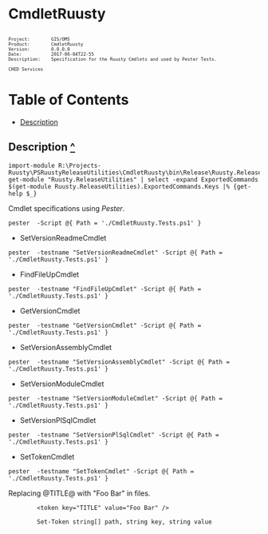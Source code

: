 # CmdletRuusty #

<pre style="font-size: .75em;"><code>
Project:        GIS/OMS
Product:        CmdletRuusty
Version:        0.0.0.0
Date:           2017-06-04T22-55
Description:    Specification for the Ruusty Cmdlets and used by Pester Tests.

CHED Services
</code></pre>


<a name="TOC"></a>
# Table of Contents

- [Description](#Description)

<a name="Description"></a>
## Description [^](#TOC) ##

~~~
import-module R:\Projects-Ruusty\PSRuustyReleaseUtilities\CmdletRuusty\bin\Release\Ruusty.ReleaseUtilities.dll
get-module "Ruusty.ReleaseUtilities" | select -expand ExportedCommands
$(get-module Ruusty.ReleaseUtilities).ExportedCommands.Keys |% {get-help $_}
~~~

Cmdlet specifications using *Pester*.

~~~
pester  -Script @{ Path = './CmdletRuusty.Tests.ps1' }
~~~

- SetVersionReadmeCmdlet
~~~
pester  -testname "SetVersionReadmeCmdlet" -Script @{ Path = './CmdletRuusty.Tests.ps1' }
~~~
- FindFileUpCmdlet
~~~
pester  -testname "FindFileUpCmdlet" -Script @{ Path = './CmdletRuusty.Tests.ps1' }
~~~
- GetVersionCmdlet
~~~
pester  -testname "GetVersionCmdlet" -Script @{ Path = './CmdletRuusty.Tests.ps1' }
~~~ 
- SetVersionAssemblyCmdlet
~~~
pester  -testname "SetVersionAssemblyCmdlet" -Script @{ Path = './CmdletRuusty.Tests.ps1' }
~~~
- SetVersionModuleCmdlet
~~~
pester  -testname "SetVersionModuleCmdlet" -Script @{ Path = './CmdletRuusty.Tests.ps1' }
~~~
- SetVersionPlSqlCmdlet
~~~
pester  -testname "SetVersionPlSqlCmdlet" -Script @{ Path = './CmdletRuusty.Tests.ps1' }
~~~
- SetTokenCmdlet
~~~
pester  -testname "SetTokenCmdlet" -Script @{ Path = './CmdletRuusty.Tests.ps1' }
~~~

Replacing @TITLE@ with "Foo Bar" in  files. 
        
            <token key="TITLE" value="Foo Bar" />
        
~~~        
        Set-Token string[] path, string key, string value
~~~        

